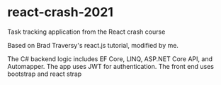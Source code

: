 # react-crash-2021
Task tracking application from the React crash course

Based on Brad Traversy's react.js tutorial, modified by me.

The C# backend logic includes EF Core, LINQ, ASP.NET Core API, and Automapper.
The app uses JWT for authentication.
The front end uses bootstrap and react strap
